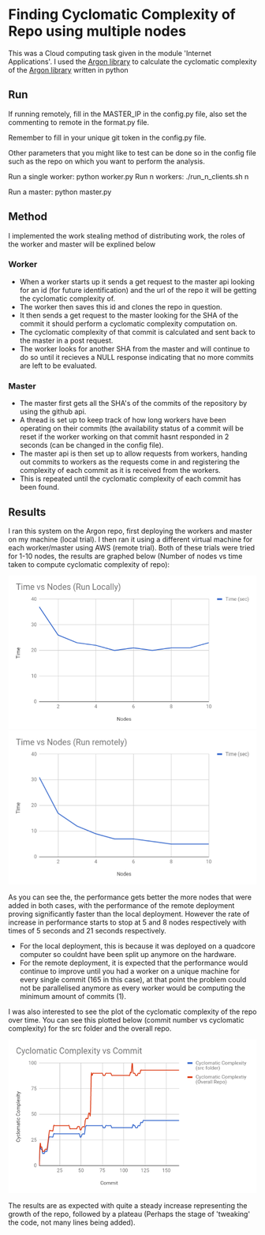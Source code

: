 # Finding Cyclomatic Complexity of Repo using multiple nodes

This was a Cloud computing task given in the module 'Internet Applications'. I used the [Argon library](https://github.com/rubik/argon) to calculate the cyclomatic complexity of the [Argon library](https://github.com/rubik/argon) written in python

## Run
If running remotely, fill in the MASTER_IP in the config.py file, also set the commenting to remote in the format.py file.

Remember to fill in your unique git token in the config.py file.

Other parameters that you might like to test can be done so in the config file such as the repo on which you want to perform the analysis.

Run a single worker:
python worker.py
Run n workers:
./run_n_clients.sh n

Run a master:
python master.py


## Method
I implemented the work stealing method of distributing work, the roles of the worker and master will be explined below

### Worker
- When a worker starts up it sends a get request to the master api looking for an id (for future identification) and the url of the repo it will be getting the cyclomatic complexity of.
- The worker then saves this id and clones the repo in question.
- It then sends a get request to the master looking for the SHA of the commit it should perform a cyclomatic complexity computation on.
- The cyclomatic complexity of that commit is calculated and sent back to the master in a post request.
- The worker looks for another SHA from the master and will continue to do so until it recieves a NULL response indicating that no more commits are left to be evaluated.

### Master
- The master first gets all the SHA's of the commits of the repository by using the github api.
- A thread is set up to keep track of how long workers have been operating on their commits (the availability status of a commit will be reset if the worker working on that commit hasnt responded in 2 seconds (can be changed in the config file).
- The master api is then set up to allow requests from workers, handing out commits to workers as the requests come in and registering the complexity of each commit as it is received from the workers.
- This is repeated until the cyclomatic complexity of each commit has been found.

## Results
I ran this system on the Argon repo, first deploying the workers and master on my machine (local trial). I then ran it using a different virtual machine for each worker/master using AWS (remote trial). Both of these trials were tried for 1-10 nodes, the results are graphed below (Number of nodes vs time taken to compute cyclomatic complexity of repo):

![alt text](https://github.com/lavelle96/cyclomatic-complexity/blob/master/graphs/Local.png)
![alt text](https://github.com/lavelle96/cyclomatic-complexity/blob/master/graphs/Remote.png)

As you can see the, the performance gets better the more nodes that were added in both cases, with the performance of the remote deployment proving significantly faster than the local deployment. However the rate of increase in performance starts to stop at 5 and 8 nodes respectively with times of 5 seconds and 21 seconds respectively. 
- For the local deployment, this is because it was deployed on a quadcore computer so couldnt have been split up anymore on the hardware. 
- For the remote deployment, it is expected that the performance would continue to improve until you had a worker on a unique machine for every single commit (165 in this case), at that point the problem could not be parallelised anymore as every worker would be computing the minimum amount of commits (1).

I was also interested to see the plot of the cyclomatic complexity of the repo over time. You can see this plotted below (commit number vs cyclomatic complexity) for the src folder and the overall repo. 

![alt text](https://github.com/lavelle96/cyclomatic-complexity/blob/master/graphs/ccvtime.png)

The results are as expected with quite a steady increase representing the growth of the repo, followed by a plateau (Perhaps the stage of 'tweaking' the code, not many lines being added).

